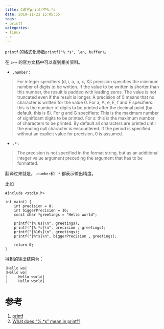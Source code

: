 ```yaml
---
title: C语言printf中%.*s
date: 2018-11-21 15:05:55
tags:
- printf
categories:
- linux
- c
---
```


`printf` 的格式化参数`printf("%.*s", len, buffer)`。
<!-- more -->

在 `c++` 的官方文档中可以查到相关资料。

+ `.number`	: 
> For integer specifiers (d, i, o, u, x, X): precision specifies the minimum number of digits to be written. If the value to be written is shorter than this number, the result is padded with leading zeros. The value is not truncated even if the result is longer. A precision of 0 means that no character is written for the value 0.
For a, A, e, E, f and F specifiers: this is the number of digits to be printed after the decimal point (by default, this is 6).
For g and G specifiers: This is the maximum number of significant digits to be printed.
For s: this is the maximum number of characters to be printed. By default all characters are printed until the ending null character is encountered.
If the period is specified without an explicit value for precision, 0 is assumed.
	
+ `.*` :	
> The precision is not specified in the format string, but as an additional integer value argument preceding the argument that has to be formatted. 

翻译过来就是，`.number`和 `.*` 都表示输出精度。

比如

```
#include <stdio.h>

int main() {
    int precision = 8;
    int biggerPrecision = 16;
    const char *greetings = "Hello world";

    printf("|%.8s|\n", greetings);
    printf("|%.*s|\n", precision , greetings);
    printf("|%16s|\n", greetings);
    printf("|%*s|\n", biggerPrecision , greetings);

    return 0;
}
```
得到的输出结果为：
```
|Hello wo|
|Hello wo|
|     Hello world|
|     Hello world|
```

# 参考
1. [printf](http://www.cplusplus.com/reference/cstdio/printf/)
2. [What does “%.*s” mean in printf?](https://stackoverflow.com/questions/7899119/what-does-s-mean-in-printf)